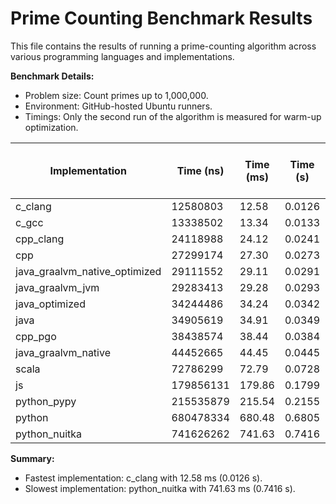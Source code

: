 # Prime Counting Benchmark Results

This file contains the results of running a prime-counting algorithm across various programming languages and implementations.

**Benchmark Details:**
- Problem size: Count primes up to 1,000,000.
- Environment: GitHub-hosted Ubuntu runners.
- Timings: Only the second run of the algorithm is measured for warm-up optimization.

| Implementation       | Time (ns)         | Time (ms)         | Time (s)          | % Slower than Fastest |
|----------------------|-------------------|-------------------|-------------------|-----------------------|
| c_clang              | 12580803          | 12.58             | 0.0126            | 0.00                  |
| c_gcc                | 13338502          | 13.34             | 0.0133            | 6.02                  |
| cpp_clang            | 24118988          | 24.12             | 0.0241            | 91.71                 |
| cpp                  | 27299174          | 27.30             | 0.0273            | 116.99                |
| java_graalvm_native_optimized | 29111552          | 29.11             | 0.0291            | 131.40                |
| java_graalvm_jvm     | 29283413          | 29.28             | 0.0293            | 132.76                |
| java_optimized       | 34244486          | 34.24             | 0.0342            | 172.20                |
| java                 | 34905619          | 34.91             | 0.0349            | 177.45                |
| cpp_pgo              | 38438574          | 38.44             | 0.0384            | 205.53                |
| java_graalvm_native  | 44452665          | 44.45             | 0.0445            | 253.34                |
| scala                | 72786299          | 72.79             | 0.0728            | 478.55                |
| js                   | 179856131         | 179.86            | 0.1799            | 1329.61               |
| python_pypy          | 215535879         | 215.54            | 0.2155            | 1613.21               |
| python               | 680478334         | 680.48            | 0.6805            | 5308.86               |
| python_nuitka        | 741626262         | 741.63            | 0.7416            | 5794.90               |

**Summary:**
- Fastest implementation: c_clang with 12.58 ms (0.0126 s).
- Slowest implementation: python_nuitka with 741.63 ms (0.7416 s).
